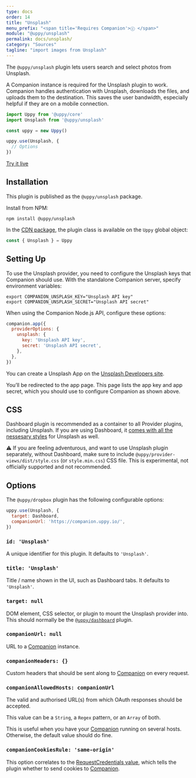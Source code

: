 ```yaml
---
type: docs
order: 14
title: "Unsplash"
menu_prefix: "<span title='Requires Companion'>ⓒ </span>"
module: "@uppy/unsplash"
permalink: docs/unsplash/
category: "Sources"
tagline: "import images from Unsplash"
---
```


The `@uppy/unsplash` plugin lets users search and select photos from Unsplash.

A Companion instance is required for the Unsplash plugin to work. Companion handles authentication with Unsplash, downloads the files, and uploads them to the destination. This saves the user bandwidth, especially helpful if they are on a mobile connection.

```js
import Uppy from '@uppy/core'
import Unsplash from '@uppy/unsplash'

const uppy = new Uppy()

uppy.use(Unsplash, {
  // Options
})
```

<a class="TryButton" href="/examples/dashboard/">Try it live</a>

## Installation

This plugin is published as the `@uppy/unsplash` package.

Install from NPM:

```shell
npm install @uppy/unsplash
```

In the [CDN package](/docs/#With-a-script-tag), the plugin class is available on the `Uppy` global object:

```js
const { Unsplash } = Uppy
```

## Setting Up

To use the Unsplash provider, you need to configure the Unsplash keys that Companion should use. With the standalone Companion server, specify environment variables:

```shell
export COMPANION_UNSPLASH_KEY="Unsplash API key"
export COMPANION_UNSPLASH_SECRET="Unsplash API secret"
```

When using the Companion Node.js API, configure these options:

```js
companion.app({
  providerOptions: {
    unsplash: {
      key: 'Unsplash API key',
      secret: 'Unsplash API secret',
    },
  },
})
```

You can create a Unsplash App on the [Unsplash Developers site](https://unsplash.com/developers).

You’ll be redirected to the app page. This page lists the app key and app secret, which you should use to configure Companion as shown above.

## CSS

Dashboard plugin is recommended as a container to all Provider plugins, including Unsplash. If you are using Dashboard, it [comes with all the nessesary styles](/docs/dashboard/#CSS) for Unsplash as well.

⚠️ If you are feeling adventurous, and want to use Unsplash plugin separately, without Dashboard, make sure to include `@uppy/provider-views/dist/style.css` (or `style.min.css`) CSS file. This is experimental, not officially supported and not recommended.

## Options

The `@uppy/dropbox` plugin has the following configurable options:

```js
uppy.use(Unsplash, {
  target: Dashboard,
  companionUrl: 'https://companion.uppy.io/',
})
```

### `id: 'Unsplash'`

A unique identifier for this plugin. It defaults to `'Unsplash'`.

### `title: 'Unsplash'`

Title / name shown in the UI, such as Dashboard tabs. It defaults to `'Unsplash'`.

### `target: null`

DOM element, CSS selector, or plugin to mount the Unsplash provider into. This should normally be the [`@uppy/dashboard`](/docs/dashboard) plugin.

### `companionUrl: null`

URL to a [Companion](/docs/companion) instance.

### `companionHeaders: {}`

Custom headers that should be sent along to [Companion](/docs/companion) on every request.

### `companionAllowedHosts: companionUrl`

The valid and authorised URL(s) from which OAuth responses should be accepted.

This value can be a `String`, a `Regex` pattern, or an `Array` of both.

This is useful when you have your [Companion](/docs/companion) running on several hosts. Otherwise, the default value should do fine.

### `companionCookiesRule: 'same-origin'`

This option correlates to the [RequestCredentials value](https://developer.mozilla.org/en-US/docs/Web/API/Request/credentials), which tells the plugin whether to send cookies to [Companion](/docs/companion).
